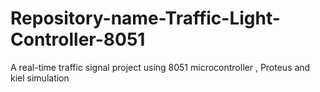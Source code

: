 # Repository-name-Traffic-Light-Controller-8051
A real-time traffic signal project using 8051 microcontroller , Proteus  and kiel simulation
